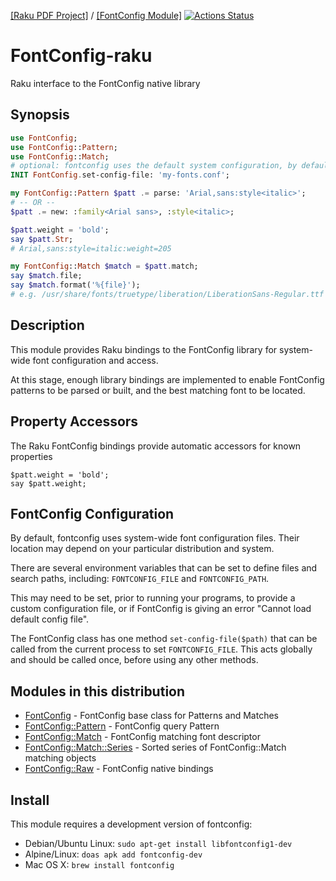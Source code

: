 [[Raku PDF Project]](https://pdf-raku.github.io)
/ [[FontConfig Module]](https://pdf-raku.github.io/FontConfig-raku/)
[![Actions Status](https://github.com/pdf-raku/FontConfig-raku/workflows/test/badge.svg)](https://github.com/pdf-raku/FontConfig-raku/actions)

FontConfig-raku
=====

Raku interface to the FontConfig native library

Synopsis
-------

```raku
use FontConfig;
use FontConfig::Pattern;
use FontConfig::Match;
# optional: fontconfig uses the default system configuration, by default 
INIT FontConfig.set-config-file: 'my-fonts.conf';

my FontConfig::Pattern $patt .= parse: 'Arial,sans:style<italic>';
# -- OR --
$patt .= new: :family<Arial sans>, :style<italic>;

$patt.weight = 'bold';
say $patt.Str;
# Arial,sans:style=italic:weight=205

my FontConfig::Match $match = $patt.match;
say $match.file;
say $match.format('%{file}');
# e.g. /usr/share/fonts/truetype/liberation/LiberationSans-Regular.ttf
```

Description
----------
This module provides Raku bindings to the FontConfig library for system-wide font
configuration and access.

At this stage, enough library bindings are implemented to enable
FontConfig patterns to be parsed or built, and the best matching
font to be located.



## Property Accessors

The Raku FontConfig bindings provide automatic accessors for known properties

    $patt.weight = 'bold';
    say $patt.weight;

## FontConfig Configuration

By default, fontconfig uses system-wide font configuration files. Their
location may depend on your particular distribution and system.

There are several environment variables that can be set to define files and search paths, including: `FONTCONFIG_FILE` and `FONTCONFIG_PATH`.

This may need to be set, prior to running your programs, to provide a custom configuration file, or if FontConfig is giving an error "Cannot load default config file".

The FontConfig class has one method `set-config-file($path)` that can be called from the
current process to set `FONTCONFIG_FILE`. This acts globally and should be called once, before using any other methods.

## Modules in this distribution

* [FontConfig](https://pdf-raku.github.io/FontConfig-raku/FontConfig) - FontConfig base class for Patterns and Matches
* [FontConfig::Pattern](https://pdf-raku.github.io/FontConfig-raku/FontConfig/Pattern) - FontConfig query Pattern
* [FontConfig::Match](https://pdf-raku.github.io/FontConfig-raku/FontConfig/Match) - FontConfig matching font descriptor
* [FontConfig::Match::Series](https://pdf-raku.github.io/FontConfig-raku/FontConfig/Match/Series) - Sorted series of FontConfig::Match matching objects
* [FontConfig::Raw](https://pdf-raku.github.io/FontConfig-raku/FontConfig/Raw) - FontConfig native bindings

## Install

This module requires a development version of fontconfig:

- Debian/Ubuntu Linux: `sudo apt-get install libfontconfig1-dev`
- Alpine/Linux: `doas apk add fontconfig-dev`
- Mac OS X: `brew install fontconfig`
